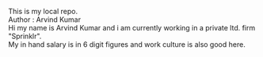 This is my local repo.
<br>
Author : Arvind Kumar
<br>
Hi my name is Arvind Kumar and i am currently working in a private ltd. firm "Sprinklr".
<br>
My in hand salary is in 6 digit figures and work culture is also good here.

